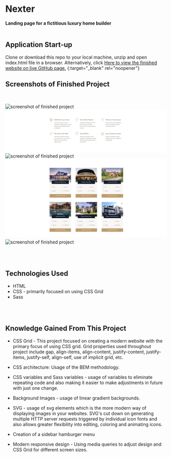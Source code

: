 # Nexter
**Landing page for a fictitious luxury home builder**
<br>
<br>

## Application Start-up

Clone or download this repo to your local machine, unzip and open index.html file in a browser.
Alternatively, click [Here to view the finished website on live GitHub page.]( https://valensh1.github.io/Nexter/ ) {:target="_blank" rel="noopener"}
<br>

## Screenshots of Finished Project
<br>

![screenshot of finished project](/img/Screenshot1.png?raw=true "screenshot of finished project")
![screenshot of finished project](/img/Screenshot2.png?raw=true "screenshot of finished project")
![screenshot of finished project](/img/Screenshot3.png?raw=true "screenshot of finished project")
![screenshot of finished project](/img/Screenshot4.png?raw=true "screenshot of finished project")
![screenshot of finished project](/img/Screenshot5.png?raw=true "screenshot of finished project")


<br>
<br>

## Technologies Used
* HTML
* CSS - primarily focused on using CSS Grid
* Sass
<br>
<br>

## Knowledge Gained From This Project

* CSS Grid - This project focused on creating a modern website with the primary focus of using CSS grid. Grid properties used throughout project include gap, align-items, align-content, justify-content, justify-items, justify-self, align-self, use of implicit grid, etc.

* CSS architecture: Usage of the BEM methodology.   

* CSS variables and Sass variables - usage of variables to eliminate repeating code and also making it easier to make adjustments in future with just one change.

* Background Images - usage of linear gradient backgrounds.

* SVG - usage of svg elements which is the more modern way of displaying images in your websites. SVG's cut down on generating multiple HTTP server requests triggered by individual icon fonts and also allows greater flexibility into editing, coloring and animating icons.

* Creation of a sidebar hamburger menu

* Modern responsive design - Using media queries to adjust design and CSS Grid for different screen sizes.
